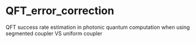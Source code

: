 # QFT_error_correction
QFT success rate estimation in photonic quantum computation when using segmented coupler VS uniform coupler

